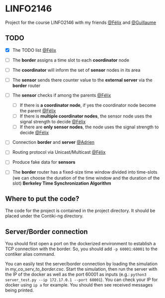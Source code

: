# LINFO2146

Project for the course LINFO2146 with my friends [@Félix](https://github.com/FelixGaudin) and [@Guillaume](https://github.com/gujadin)

## TODO

- [x] The TODO list [@Félix](https://github.com/FelixGaudin)
- [ ] The **border** assigns a time slot to each **coordinator** node
- [ ] The **coordinator** will inform the set of **sensor** nodes in its area
- [ ] The **sensor** sends there counter value to the **external server** via the **border** router
- [ ] The **sensor** checks if among the parents [@Félix](https://github.com/FelixGaudin)
  
  - [ ] If there is **a coordinator node**, if yes the coordinator node become the parent [@Félix](https://github.com/FelixGaudin)
  - [ ] If there is **multiple coordinator nodes**, the sensor node uses the signal strength to decide [@Félix](https://github.com/FelixGaudin)
  - [ ] If there are **only sensor nodes**, the node uses the signal strength to decide [@Félix](https://github.com/FelixGaudin)

- [ ] Connection **border** and **server** [@Adrien](https://github.com/adribr53)
- [ ] Routing protocol via Unicast/Multicast [@Félix](https://github.com/FelixGaudin)
- [ ] Produce fake data for **sensors**
- [ ] The **border** router has a fixed-size time window divided into time-slots (we can choose the duration of the time window and the duration of the slot) **Berkeley Time Synchronization Algorithm**

## Where to put the code?

The code for the project is contained in the project directory. It should be placed under the Contiki-ng directory.

## Server/Border connection

You should first open a port on the dockerized environment to establish a TCP connection with the border. So, you should add ```-p 60001:60001``` to the contiker alias command.

You can easily test the server/border connection by loading the simulation in *my_co_serv_to_border.csc*. Start the simulation, then run the server with the IP of the docker as well as the port 60001 as inputs (e.g.: `python3 server_test.py --ip 172.17.0.1 --port 60001`). You can check your IP for docker using `ip a` for example. You should then see received messages being printed.